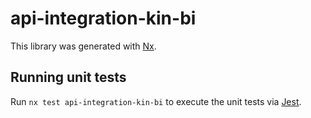 # api-integration-kin-bi

This library was generated with [Nx](https://nx.dev).

## Running unit tests

Run `nx test api-integration-kin-bi` to execute the unit tests via [Jest](https://jestjs.io).
